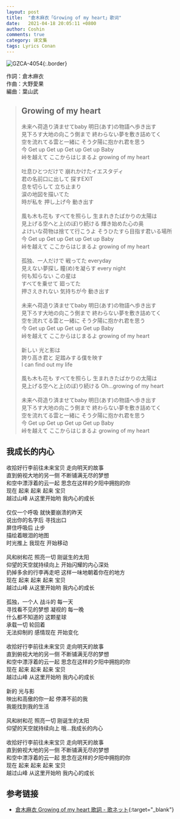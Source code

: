 ```yaml
---
layout: post
title:  "倉木麻衣「Growing of my heart」歌词"
date:   2021-04-18 20:05:11 +0800
author: Coshin
comments: true
category: 译文集
tags: Lyrics Conan
---
```

![GZCA-4054](https://www.mai-kuraki.com/jacket/sg/GZCA-4054.jpg){:.border}

作詞：倉木麻衣<br>
作曲：大野愛果<br>
編曲：葉山武

<blockquote class="original">
  <h2>Growing of my heart</h2>
  <p>
    未来へ荷造り済ませてbaby 明日(あす)の物語へ歩き出す<br>
    見下ろす大地の向こう側まで 終わらない夢を敷き詰めてく<br>
    空を流れてる雲と一緒に そう夕陽に抱かれ君を思う<br>
    今 Get up Get up Get up Get up Baby<br>
    峠を越えて ここからはじまるよ growing of my heart<br>
    <br>
    吐息ひとつだけで 崩れかけたイエスタディ<br>
    君の名前口に出して 探すEXIT<br>
    息を切らして 立ち止まり<br>
    涙の地図を描いてた<br>
    時が私を 押し上げ今 動き出す<br>
    <br>
    風も木も花も すべてを照らし 生まれきたばかりの太陽は<br>
    見上げる空へと上(のぼ)り続ける 輝き始めた心の奥<br>
    よけいな荷物は捨てて行こうよ そうひたすら目指す君いる場所<br>
    今 Get up Get up Get up Get up Baby<br>
    峠を越えて ここからはじまるよ growing of my heart<br>
    <br>
    孤独、一人だけで 戦ってた everyday<br>
    見えない夢探し 瞳(め)を凝らす every night<br>
    何も知らない この星は<br>
    すべてを乗せて 廻ってた<br>
    押さえきれない 気持ちが今 動き出す<br>
    <br>
    未来へ荷造り済ませてbaby 明日(あす)の物語へ歩き出す<br>
    見下ろす大地の向こう側まで 終わらない夢を敷き詰めてく<br>
    空を流れてる雲と一緒に そう夕陽に抱かれ君を思う<br>
    今 Get up Get up Get up Get up Baby<br>
    峠を越えて ここからはじまるよ growing of my heart<br>
    <br>
    新しい 光と影は<br>
    誇り高き君と 足踏みする僕を映す<br>
    I can find out my life<br>
    <br>
    風も木も花も すべてを照らし 生まれきたばかりの太陽は<br>
    見上げる空へと上(のぼ)り続ける Oh...growing of my heart<br>
    <br>
    未来へ荷造り済ませてbaby 明日(あす)の物語へ歩き出す<br>
    見下ろす大地の向こう側まで 終わらない夢を敷き詰めてく<br>
    空を流れてる雲と一緒に そう夕陽に抱かれ君を思う<br>
    今 Get up Get up Get up Get up Baby<br>
    峠を越えて ここからはじまるよ growing of my heart
  </p>
</blockquote>

<div class="translation">
  <h2>我成长的内心</h2>
  <p>
    收拾好行李前往未来宝贝 走向明天的故事<br>
    直到俯视大地的另一侧 不断铺满无尽的梦想<br>
    和空中漂浮着的云一起 思念在这样的夕阳中拥抱的你<br>
    现在 起来 起来 起来 宝贝<br>
    越过山峰 从这里开始哟 我内心的成长<br>
    <br>
    仅仅一个呼吸 就快要崩溃的昨天<br>
    说出你的名字后 寻找出口<br>
    屏住呼吸后 止步<br>
    描绘着眼泪的地图<br>
    时光推上 我现在 开始移动<br>
    <br>
    风和树和花 照亮一切 刚诞生的太阳<br>
    仰望的天空就持续向上 开始闪耀的内心深处<br>
    扔掉多余的行李再走吧 这样一味地朝着你在的地方<br>
    现在 起来 起来 起来 宝贝<br>
    越过山峰 从这里开始哟 我内心的成长<br>
    <br>
    孤独，一个人 战斗的 每一天<br>
    寻找看不见的梦想 凝视的 每一晚<br>
    什么都不知道的 这颗星球<br>
    承载一切 轮回着<br>
    无法抑制的 感情现在 开始变化<br>
    <br>
    收拾好行李前往未来宝贝 走向明天的故事<br>
    直到俯视大地的另一侧 不断铺满无尽的梦想<br>
    和空中漂浮着的云一起 思念在这样的夕阳中拥抱的你<br>
    现在 起来 起来 起来 宝贝<br>
    越过山峰 从这里开始哟 我内心的成长<br>
    <br>
    新的 光与影<br>
    映出和高傲的你一起 停滞不前的我<br>
    我能找到我的生活<br>
    <br>
    风和树和花 照亮一切 刚诞生的太阳<br>
    仰望的天空就持续向上 哦…我成长的内心<br>
    <br>
    收拾好行李前往未来宝贝 走向明天的故事<br>
    直到俯视大地的另一侧 不断铺满无尽的梦想<br>
    和空中漂浮着的云一起 思念在这样的夕阳中拥抱的你<br>
    现在 起来 起来 起来 宝贝<br>
    越过山峰 从这里开始哟 我内心的成长
  </p>
</div>

## 参考链接

* [倉木麻衣 Growing of my heart 歌詞 - 歌ネット](https://www.uta-net.com/song/35382/){:target="_blank"}
